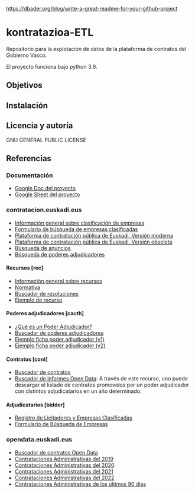 https://dbader.org/blog/write-a-great-readme-for-your-github-project



# kontratazioa-ETL
Repositorio para la explotación de datos de la plataforma de contratos del Gobierno Vasco.

El proyecto funciona bajo python 3.9.


## Objetivos
## Instalación
## Licencia y autoría
GNU GENERAL PUBLIC LICENSE


## Referencias

### Documentación
* [Google Doc del proyecto](https://docs.google.com/spreadsheets/d/1jkx4ch6vbQ53eBq9ynqes77A3XeRixvy5XjodLBsM64/edit#gid=0)
* [Google Sheet del proyecto](https://docs.google.com/document/d/1OdTwPDx-71mdanE1MOIooJCz6b_lhkKnfqzCxITYvEE/edit)

### contratacion.euskadi.eus
* [Información general sobre clasificación de empresas](https://www.contratacion.euskadi.eus/informacion-general-clasificacion-empresas/w32-kpeclasi/es/)
* [Formulario de búsqueda de empresas clasificadas](https://www.contratacion.euskadi.eus/w32-kpesimpc/es/ac71aBusquedaRegistrosWar/empresas/busqueda)
* [Plataforma de contratación pública de Euskadi. Versión moderna](https://www.contratacion.euskadi.eus/inicio/)
* [Plataforma de contratación pública de Euskadi. Versión obsoleta](https://www.contratacion.euskadi.eus/w32-content/es/contenidos/noticia/kpecpe_noticia37/es_def/index.shtml)
* [Búsqueda de anuncios](https://www.contratacion.euskadi.eus/w32-kpeperfi/es/ac70cPublicidadWar/busquedaAnuncios?locale=es)
* [Búsqueda de poderes adjudicadores](https://www.contratacion.euskadi.eus/w32-kpeperfi/es/ac70cPublicidadWar/busquedaPoderAdjudicador?idioma=es)

#### Recursos [rec]
* [Información general sobre recursos](https://www.contratacion.euskadi.eus/informacion-general-oarc/w32-kpeoarc/es/)
* [Normativa](https://www.contratacion.euskadi.eus/normativa-oarc/w32-kpeoarc/es/)
* [Buscador de resoluciones](https://www.contratacion.euskadi.eus/w32-kpeoarc/es/y96aResolucionesWar/busqueda/listado?locale=es)
* [Ejemplo de recurso](https://www.contratacion.euskadi.eus/w32-kpeoarc/es/contenidos/resolucion_oarc/3_2015/es_def/index.shtml)

#### Poderes adjudicadores [cauth]
* [¿Qué es un Poder Adjudicador?](https://www.contratacion.euskadi.eus/informacion-general-poderes-adjudicadores/w32-kpeapa/es/)
* [Buscador de poderes adjudicadores](https://www.contratacion.euskadi.eus/w32-kpeperfi/es/ac70cPublicidadWar/busquedaPoderAdjudicador?idioma=es)
* [Ejemplo ficha poder adjudicador (v1)](https://www.contratacion.euskadi.eus/w32-kpeperfi/es/contenidos/poder_adjudicador/poder44/es_doc/es_arch_poder44.html)
* [Ejemplo ficha poder adjudicador (v2)](https://www.contratacion.euskadi.eus/w32-kpeperfi/es/contenidos/poder_adjudicador/poder24519/es_doc/index.html)

#### Contratos [cont]
* [Buscador de contratos](https://www.contratacion.euskadi.eus/ac70cPublicidadWar/busquedaContrato/filter)
* [Buscador de informes Open Data](https://www.contratacion.euskadi.eus/w32-kpetrans/es/ac70cPublicidadWar/busquedaInformesOpenData?locale=es):
A través de este recurso, uno puede descargar el listado de contratos promovidos por un poder adjudicador con distintos adjudicatarios en un año determinado.

#### Adjudicatarios [bidder]
* [Registro de Licitadores y Empresas Clasificadas](https://www.contratacion.euskadi.eus/informacion-general-registro-licitadores-empresas-clasificadas/w32-kperoc/es/)
* [Formulario de Búsqueda de Empresas](https://www.contratacion.euskadi.eus/w32-kperoc/es/ac71aBusquedaRegistrosWar/empresas/busqueda)

### opendata.euskadi.eus 
* [Buscador de contratos Open Data](https://www.contratacion.euskadi.eus/w32-kpetrans/es/ac70cPublicidadWar/busquedaInformesOpenData?locale=es)
* [Contrataciones Administrativas del 2019](https://opendata.euskadi.eus/catalogo/-/contrataciones-administrativas-del-2019/)
* [Contrataciones Administrativas del 2020](https://opendata.euskadi.eus/catalogo/-/contrataciones-administrativas-del-2020/)
* [Contrataciones Administrativas del 2021](https://opendata.euskadi.eus/catalogo/-/contrataciones-administrativas-del-2021/)
* [Contrataciones Administrativas del 2022](https://opendata.euskadi.eus/catalogo/-/contrataciones-administrativas-del-2022/)
* [Contrataciones Administrativas de los últimos 90 días](https://opendata.euskadi.eus/catalogo/-/contrataciones-administrativas-de-los-ultimos-dias/)

